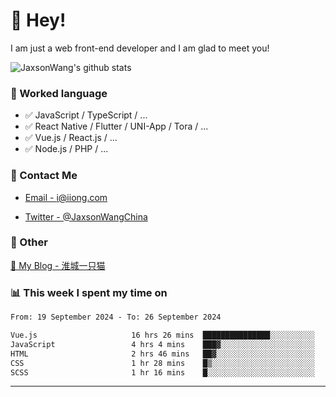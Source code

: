 # 👋 Hey!

I am just a web front-end developer and I am glad to meet you!

![JaxsonWang's github stats](https://github-readme-stats.vercel.app/api?username=JaxsonWang&&show_icons=true&&title_color=1abc9c&&icon_color=1abc9c)


### 📝 Worked language

- ✅ JavaScript / TypeScript / ...
- ✅ React Native / Flutter / UNI-App / Tora / ...
- ✅ Vue.js / React.js / ...
- ✅ Node.js / PHP / ...

### 📮 Contact Me

- [Email - i@iiong.com](mailto:i@iiong.com)

- [Twitter - @JaxsonWangChina](https://twitter.com/JaxsonWangChina)

### 🤪 Other

[📌 My Blog - 淮城一只猫](https://iiong.com)

### 📊 This week I spent my time on

<!--START_SECTION:waka-->

```txt
From: 19 September 2024 - To: 26 September 2024

Vue.js                     16 hrs 26 mins  ███████████████░░░░░░░░░░   59.52 %
JavaScript                 4 hrs 4 mins    ███▓░░░░░░░░░░░░░░░░░░░░░   14.76 %
HTML                       2 hrs 46 mins   ██▓░░░░░░░░░░░░░░░░░░░░░░   10.02 %
CSS                        1 hr 28 mins    █▒░░░░░░░░░░░░░░░░░░░░░░░   05.36 %
SCSS                       1 hr 16 mins    █░░░░░░░░░░░░░░░░░░░░░░░░   04.60 %
```

<!--END_SECTION:waka-->

---
